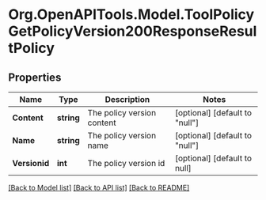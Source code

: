# Org.OpenAPITools.Model.ToolPolicyGetPolicyVersion200ResponseResultPolicy

## Properties

Name | Type | Description | Notes
------------ | ------------- | ------------- | -------------
**Content** | **string** | The policy version content | [optional] [default to "null"]
**Name** | **string** | The policy version name | [optional] [default to "null"]
**Versionid** | **int** | The policy version id | [optional] [default to null]

[[Back to Model list]](../README.md#documentation-for-models) [[Back to API list]](../README.md#documentation-for-api-endpoints) [[Back to README]](../README.md)

